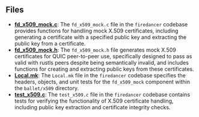 
## Files
- **[fd_x509_mock.c](x509/fd_x509_mock.c.driver.md)**: The `fd_x509_mock.c` file in the `firedancer` codebase provides functions for handling mock X.509 certificates, including generating a certificate with a specified public key and extracting the public key from a certificate.
- **[fd_x509_mock.h](x509/fd_x509_mock.h.driver.md)**: The `fd_x509_mock.h` file generates mock X.509 certificates for QUIC peer-to-peer use, specifically designed to pass as valid with rustls peers despite being semantically invalid, and includes functions for creating and extracting public keys from these certificates.
- **[Local.mk](x509/Local.mk.driver.md)**: The `Local.mk` file in the `firedancer` codebase specifies the headers, objects, and unit tests for the `fd_x509_mock` component within the `ballet/x509` directory.
- **[test_x509.c](x509/test_x509.c.driver.md)**: The `test_x509.c` file in the `firedancer` codebase contains tests for verifying the functionality of X.509 certificate handling, including public key extraction and certificate integrity checks.
